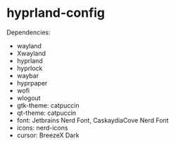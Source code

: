 # hyprland-config

Dependencies: 
* wayland
* Xwayland
* hyprland
* hyprlock
* waybar
* hyprpaper
* wofi
* wlogout
* gtk-theme: catpuccin
* qt-theme: catpuccin
* font: Jetbrains Nerd Font, CaskaydiaCove Nerd Font
* icons: nerd-icons
* cursor: BreezeX Dark
